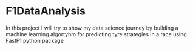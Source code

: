 # F1DataAnalysis
In this project I will try to show my data science journey by building a machine learning algortyhm for predicting tyre strategies in a race using FastF1 python package
